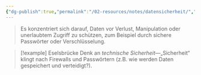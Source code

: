 ```yaml
---
{"dg-publish":true,"permalink":"/02-resources/notes/datensicherheit/","tags":["GFN/prüfungsrelevant/AP1/vorbereitung","it-sicherheit"],"noteIcon":"","updated":"2025-09-05T10:12:28.769+02:00"}
---
```


>Es konzentriert sich darauf, Daten vor Verlust, Manipulation oder unerlaubtem Zugriff zu schützen, zum Beispiel durch sichere Passwörter oder Verschlüsselung.

>[!example] Eselsbrücke
>Denk an _technische Sicherheit_—„Sicherheit“ klingt nach Firewalls und Passwörtern (z.B. wie werden Daten gespeichert und verteidigt?).